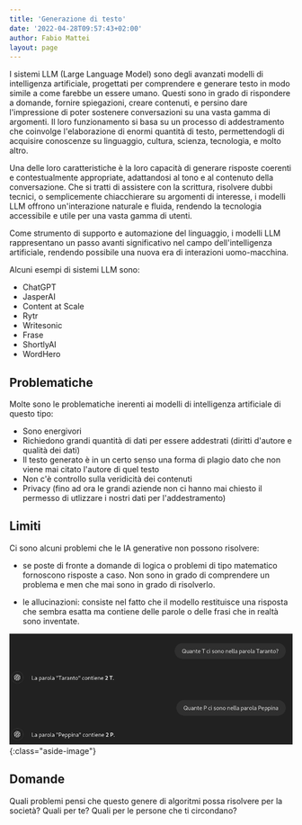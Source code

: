 ```yaml
---
title: 'Generazione di testo'
date: '2022-04-28T09:57:43+02:00'
author: Fabio Mattei
layout: page
---
```


I sistemi LLM (Large Language Model) sono degli avanzati modelli di intelligenza artificiale, progettati per comprendere e 
generare testo in modo simile a come farebbe un essere umano. Questi sono in 
grado di rispondere a domande, fornire spiegazioni, creare contenuti, e persino dare l'impressione di poter sostenere 
conversazioni su una 
vasta gamma di argomenti. Il loro funzionamento si basa su un processo di addestramento che coinvolge l'elaborazione 
di enormi quantità di testo, permettendogli di acquisire conoscenze su linguaggio, cultura, scienza, tecnologia, 
e molto altro.

Una delle loro caratteristiche è la loro capacità di generare risposte coerenti e contestualmente 
appropriate, adattandosi al tono e al contenuto della conversazione. Che si tratti di assistere con la scrittura, 
risolvere dubbi tecnici, o semplicemente chiacchierare su argomenti di interesse, i modelli LLM offrono un'interazione 
naturale e fluida, rendendo la tecnologia accessibile e utile per una vasta gamma di utenti.

Come strumento di supporto e automazione del linguaggio, i modelli LLM rappresentano un passo avanti significativo nel campo 
dell'intelligenza artificiale, rendendo possibile una nuova era di interazioni uomo-macchina.

Alcuni esempi di sistemi LLM sono: 

* ChatGPT
* JasperAI
* Content at Scale
* Rytr
* Writesonic
* Frase
* ShortlyAI
* WordHero

## Problematiche

Molte sono le problematiche inerenti ai modelli di intelligenza artificiale di questo tipo:

* Sono energivori
* Richiedono grandi quantità di dati per essere addestrati (diritti d'autore e qualità dei dati)
* Il testo generato è in un certo senso una forma di plagio dato che non viene mai citato l'autore di quel testo
* Non c'è controllo sulla veridicità dei contenuti
* Privacy (fino ad ora le grandi aziende non ci hanno mai chiesto il permesso di utlizzare i nostri dati per l'addestramento)


## Limiti

Ci sono alcuni problemi che le IA generative non possono risolvere: 

* se poste di fronte a domande di logica o problemi di tipo matematico fornoscono risposte a caso. Non sono in grado di comprendere un problema e men che mai sono in grado di risolverlo.

* le allucinazioni: consiste nel fatto che il modello restituisce una risposta che sembra esatta ma contiene delle parole o delle frasi che in realtà sono inventate.

![Limite chat GPT](/images/ia/limitichatgpt.png){:class="aside-image"}

## Domande

Quali problemi pensi che questo genere di algoritmi possa risolvere per la società?
Quali per te?
Quali per le persone che ti circondano?


